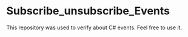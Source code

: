 # Subscribe_unsubscribe_Events
This repository was used to verify about C# events. Feel free to use it.
